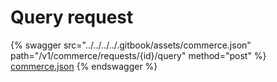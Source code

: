 # Query request

{% swagger src="../../../../.gitbook/assets/commerce.json" path="/v1/commerce/requests/{id}/query" method="post" %}
[commerce.json](../../../../.gitbook/assets/commerce.json)
{% endswagger %}
